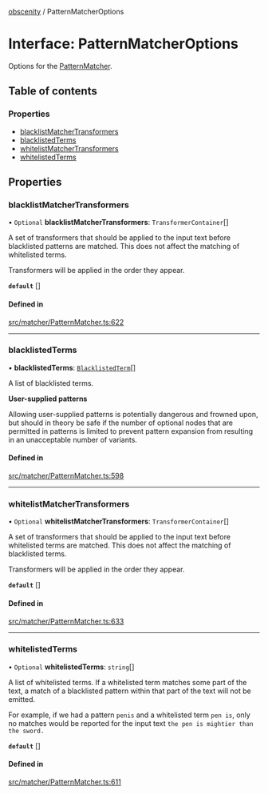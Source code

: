 [obscenity](../README.md) / PatternMatcherOptions

# Interface: PatternMatcherOptions

Options for the [PatternMatcher](../classes/PatternMatcher.md).

## Table of contents

### Properties

- [blacklistMatcherTransformers](PatternMatcherOptions.md#blacklistmatchertransformers)
- [blacklistedTerms](PatternMatcherOptions.md#blacklistedterms)
- [whitelistMatcherTransformers](PatternMatcherOptions.md#whitelistmatchertransformers)
- [whitelistedTerms](PatternMatcherOptions.md#whitelistedterms)

## Properties

### blacklistMatcherTransformers

• `Optional` **blacklistMatcherTransformers**: `TransformerContainer`[]

A set of transformers that should be applied to the input text before
blacklisted patterns are matched. This does not affect the matching of
whitelisted terms.

Transformers will be applied in the order they appear.

**`default`** []

#### Defined in

[src/matcher/PatternMatcher.ts:622](https://github.com/jo3-l/obscenity/blob/0f3c7b6/src/matcher/PatternMatcher.ts#L622)

___

### blacklistedTerms

• **blacklistedTerms**: [`BlacklistedTerm`](BlacklistedTerm.md)[]

A list of blacklisted terms.

**User-supplied patterns**

Allowing user-supplied patterns is potentially dangerous and frowned
upon, but should in theory be safe if the number of optional nodes that
are permitted in patterns is limited to prevent pattern expansion from
resulting in an unacceptable number of variants.

#### Defined in

[src/matcher/PatternMatcher.ts:598](https://github.com/jo3-l/obscenity/blob/0f3c7b6/src/matcher/PatternMatcher.ts#L598)

___

### whitelistMatcherTransformers

• `Optional` **whitelistMatcherTransformers**: `TransformerContainer`[]

A set of transformers that should be applied to the input text before
whitelisted terms are matched. This does not affect the matching of
blacklisted terms.

Transformers will be applied in the order they appear.

**`default`** []

#### Defined in

[src/matcher/PatternMatcher.ts:633](https://github.com/jo3-l/obscenity/blob/0f3c7b6/src/matcher/PatternMatcher.ts#L633)

___

### whitelistedTerms

• `Optional` **whitelistedTerms**: `string`[]

A list of whitelisted terms. If a whitelisted term matches some part of
the text, a match of a blacklisted pattern within that part of the text
will not be emitted.

For example, if we had a pattern `penis` and a whitelisted term `pen is`,
only no matches would be reported for the input text `the pen is mightier
than the sword.`

**`default`** []

#### Defined in

[src/matcher/PatternMatcher.ts:611](https://github.com/jo3-l/obscenity/blob/0f3c7b6/src/matcher/PatternMatcher.ts#L611)
